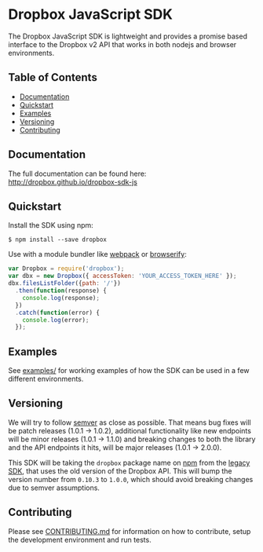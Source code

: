 # Dropbox JavaScript SDK

The Dropbox JavaScript SDK is lightweight and provides a promise based
interface to the Dropbox v2 API that works in both nodejs and browser
environments.

## Table of Contents

- [Documentation](#documentation)
- [Quickstart](#quickstart)
- [Examples](#examples)
- [Versioning](#versioning)
- [Contributing](#contributing)

## Documentation

The full documentation can be found here:
<http://dropbox.github.io/dropbox-sdk-js>

## Quickstart

Install the SDK using npm:
```console
$ npm install --save dropbox
```

Use with a module bundler like
[webpack](https://github.com/webpack/webpack) or
[browserify](http://browserify.org/):
```javascript
var Dropbox = require('dropbox');
var dbx = new Dropbox({ accessToken: 'YOUR_ACCESS_TOKEN_HERE' });
dbx.filesListFolder({path: '/'})
  .then(function(response) {
    console.log(response);
  })
  .catch(function(error) {
    console.log(error);
  });
```

## Examples

See [examples/](examples/) for working examples of how the SDK can be used
in a few different environments.

## Versioning

We will try to follow [semver](http://semver.org/) as close as possible.
That means bug fixes will be patch releases (1.0.1 -> 1.0.2), additional
functionality like new endpoints will be minor releases (1.0.1 -> 1.1.0)
and breaking changes to both the library and the API endpoints it hits,
will be major releases (1.0.1 -> 2.0.0).

This SDK will be taking the `dropbox` package name on
[npm](https://www.npmjs.com/package/dropbox) from the [legacy
SDK](https://github.com/dropbox/dropbox-js), that uses the old version of
the Dropbox API. This will bump the version number from `0.10.3` to
`1.0.0`, which should avoid breaking changes due to semver assumptions.

## Contributing

Please see [CONTRIBUTING.md](./CONTRIBUTING.md) for information on how to
contribute, setup the development environment and run tests.
